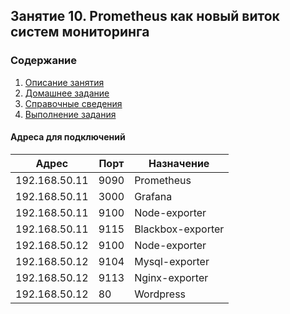 ## Занятие 10. Prometheus как новый виток систем мониторинга
### Содержание
1. [Описание занятия](#description)  
2. [Домашнее задание](#homework)  
3. [Справочные сведения](#info)  
4. [Выполнение задания](#exec)  


#### Адреса для подключений

| Адрес         | Порт | Назначение        |
|---------------|------|-------------------|
| 192.168.50.11 | 9090 | Prometheus        |
| 192.168.50.11 | 3000 | Grafana           |
| 192.168.50.11 | 9100 | Node-exporter     |
| 192.168.50.11 | 9115 | Blackbox-exporter |
| 192.168.50.12 | 9100 | Node-exporter     |
| 192.168.50.12 | 9104 | Mysql-exporter    |
| 192.168.50.12 | 9113 | Nginx-exporter    |
| 192.168.50.12 | 80   | Wordpress         |
